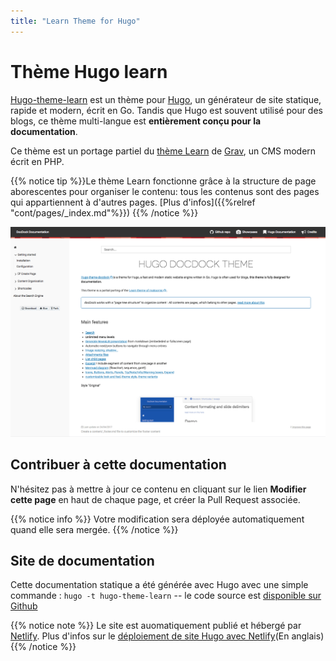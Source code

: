 ```yaml
---
title: "Learn Theme for Hugo"
---
```


# Thème Hugo learn

[Hugo-theme-learn](http://github.com/matcornic/hugo-theme-learn) est un thème pour [Hugo](https://gohugo.io/), un générateur de site statique, rapide et modern, écrit en Go. Tandis que Hugo est souvent utilisé pour des blogs, ce thème multi-langue est **entièrement conçu pour la documentation**.

Ce thème est un portage partiel du [thème Learn](http://learn.getgrav.org/) de [Grav](https://getgrav.org/), un CMS modern écrit en PHP.

{{% notice tip %}}Le thème Learn fonctionne grâce à la structure de page aborescentes pour organiser le contenu: tous les contenus sont des pages qui appartiennent à d'autres pages. [Plus d'infos]({{%relref "cont/pages/_index.md"%}}) 
{{% /notice %}}



![Screenshot](https://github.com/matcornic/hugo-theme-learn/raw/master/images/screenshot.png?width=40pc&classes=shadow)

## Contribuer à cette documentation

N'hésitez pas à mettre à jour ce contenu en cliquant sur le lien **Modifier cette page** en haut de chaque page, et créer la Pull Request associée.

{{% notice info %}}
Votre modification sera déployée automatiquement quand elle sera mergée.
{{% /notice %}}

## Site de documentation

Cette documentation statique a été générée avec Hugo avec une simple commande : `hugo -t hugo-theme-learn` -- le code source est [disponible sur Github](https://github.com/matcornic/hugo-theme-learn)

{{% notice note %}}
Le site est auomatiquement publié et hébergé par [Netlify](https://www.netlify.com/). Plus d'infos sur le [déploiement de site Hugo avec Netlify](https://www.netlify.com/blog/2015/07/30/hosting-hugo-on-netlifyinsanely-fast-deploys/)(En anglais)
{{% /notice %}}
